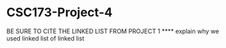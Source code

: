 # CSC173-Project-4
BE SURE TO CITE THE LINKED LIST FROM PROJECT 1
**** explain why we used linked list of linked list
